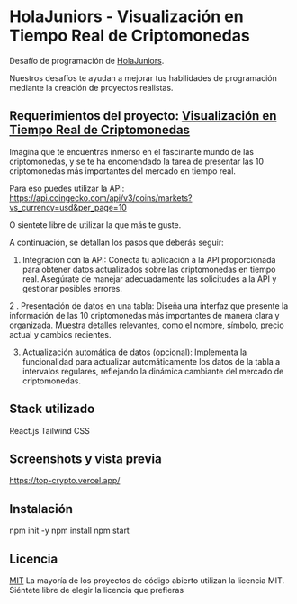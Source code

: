 # HolaJuniors - Visualización en Tiempo Real de Criptomonedas

Desafío de programación de [HolaJuniors](https://holajuniors.com).

Nuestros desafíos te ayudan a mejorar tus habilidades de programación mediante la creación de proyectos realistas.

## Requerimientos del proyecto: [Visualización en Tiempo Real de Criptomonedas](https://holajuniors.com/challenges/visualizacion-en-tiempo-real-de-criptomonedas)

Imagina que te encuentras inmerso en el fascinante mundo de las criptomonedas, y se te ha encomendado la tarea de presentar las 10 criptomonedas más importantes del mercado en tiempo real.

Para eso puedes utilizar la API: https://api.coingecko.com/api/v3/coins/markets?vs_currency=usd&per_page=10

O sientete libre de utilizar la que más te guste.

A continuación, se detallan los pasos que deberás seguir:

1. Integración con la API:
   Conecta tu aplicación a la API proporcionada para obtener datos actualizados sobre las criptomonedas en tiempo real.
   Asegúrate de manejar adecuadamente las solicitudes a la API y gestionar posibles errores.

2 . Presentación de datos en una tabla:
Diseña una interfaz que presente la información de las 10 criptomonedas más importantes de manera clara y organizada.
Muestra detalles relevantes, como el nombre, símbolo, precio actual y cambios recientes.

3. Actualización automática de datos (opcional):
   Implementa la funcionalidad para actualizar automáticamente los datos de la tabla a intervalos regulares, reflejando la dinámica cambiante del mercado de criptomonedas.

## Stack utilizado

React.js Tailwind CSS

## Screenshots y vista previa

https://top-crypto.vercel.app/

## Instalación

npm init -y
npm install
npm start

## Licencia

[MIT](https://choosealicense.com/licenses/mit/)
La mayoría de los proyectos de código abierto utilizan la licencia MIT. Siéntete libre de elegir la licencia que prefieras
